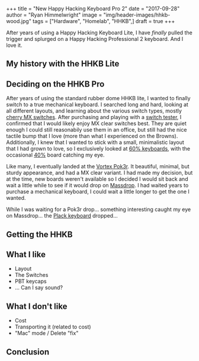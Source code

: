 +++
title  = "New Happy Hacking Keyboard Pro 2"
date   = "2017-09-28"
author = "Ryan Himmelwright"
image  = "img/header-images/hhkb-wood.jpg"
tags   = ["Hardware", "Homelab", "HHKB",]
draft  = true
+++

After years of using a Happy Hacking Keyboard Lite, I have *finally* pulled the trigger and splurged on a Happy Hacking Professional 2 keyboard. And I love it.

<!--more-->

## My history with the HHKB Lite


## Deciding on the HHKB Pro
After years of using the standard rubber dome HHKB lite, I wanted to finally switch to a true mechanical keyboard. I searched long and hard, looking at all different layouts, and learning about the various switch types, mostly [cherry MX switches](https://en.wikipedia.org/wiki/Cherry_(keyboards)). After purchasing and playing with a [switch tester](https://mechanicalkeyboards.com/shop/index.php?l=product_detail&p=1620), I confirmed that I would likely enjoy MX clear switches best. They are quiet enough I could still reasonabily use them in an office, but still had the nice tactile bump that I love (more than what I experienced on the Browns). Additionally, I knew that I wanted to stick with a small, minimalistic layout that I had grown to love, so I exclusively looked at [60% keyboards](https://deskthority.net/wiki/60%25), with the occasional [40%](https://deskthority.net/wiki/40%25) board catching my eye.

Like many, I eventually landed at the [Vortex Pok3r](https://deskthority.net/wiki/Vortex_Pok3r). It beautiful, minimal, but sturdy appearance, and had a MX clear variant. I had made my decision, but at the time, new boards weren't available so I decided I would sit back and wait a little while to see if it would drop on [Massdrop](https://www.massdrop.com/). I had waited years to purchase a mechanical keyboard, I could wait a little longer to get the one I wanted.

While I was waiting for a Pok3r drop... something interesting caught my eye on Massdrop... the [Plack keyboard](https://www.massdrop.com/buy/planck-mechanical-keyboard) dropped...

## Getting the HHKB

## What I like

- Layout
- The Switches
- PBT keycaps
- ... Can I say sound?

## What I don't like

- Cost
- Transporting it (related to cost)
- "Mac" mode / Delete "fix"

## Conclusion
